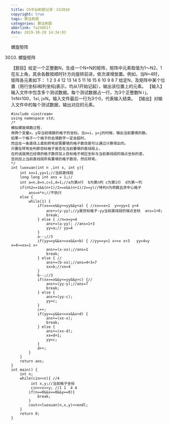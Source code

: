 ```yaml
---
title: CG平台刷题记录：CG3010
copyright: true
tags: 算法刷题
categories: 算法刷题
abbrlink: fa24861f
date: 2019-10-28 14:34:03
---
```

螺旋矩阵
<!--more-->
3010. 螺旋矩阵

【题目】给定一个正整数N，生成一个N×N的矩阵，矩阵中元素取值为1～N2，1在左上角，其余各数按顺时针方向旋转前进，依次递增放置。例如，当N=4时，矩阵各元素如下：
  1   2   3  4
12 13 14  5
11 16 15  6
10   9   8  7
给定N，及矩阵中某个位置（用行坐标i和列坐标j表示，均从1开始记起），输出该位置上的元素。
【输入】输入文件中包含多个测试数据。每个测试数据占一行，为3个正整数N i j，1≤N≤100，1≤i, j≤N。输入文件最后一行为3个0，代表输入结束。
【输出】对输入文件中的每个测试数据，输出对应的元素。
```
#include <iostream>
using namespace std;
/*
模拟螺旋填数过程.
用两个变量x，y存当前填数的格子的坐标。当x=i，y=j的时候，输出当前要填的数。
如果一个格子一个格子的去填数字一定会超时，
而且在一条直线上直到转弯前需要填的格子数目是可以通过计算得出的。
只要在转弯处判断目标格子是否在当前要填的直线段上，
在的话就用已经填的格子数目加上目标格子相应坐标与当前直线段的端点坐标的差，
否则加上当前直线段所有要填的格子数目，然后转弯。
*/
int luoxuan(int n ,int x, int y){
    int xx=1,yy=1;//当前直线段  
    long long int ans = 1;//
    int a=n,b=n,c=1,d=1;//a为第n行  b为第n列 c为第1行  d为第一列 
    if(n%2==1&&(n+1)/2==x&&(n+1)/2==y)//特判n为奇数且求中心格子
        ans=n*n;//不执行 
    else {
        while(1) {
            if(xx==x&&y>=yy&&y<a) { //xx==x=1  y>=yy=1 y<4 
                ans+=(y-yy);//y是目标格子-yy当前直线段的端点坐标  ans=1+0;
                break;
            } else { //n=x=y=4
                ans+=(a-yy); //ans=1+3
                yy=a;// yy=4
            }
            a--;//3
            if(yy==y&&x>=xx&&x<b) { //yy==y=1 x>=x x<3   yy=4=y x=4>=xx=1 x<
                ans+=(x-xx);//ans=1
                break;
            } else { //
                ans+=(b-xx);//ans=4+3=7
                xx=b;//xx=4
            }
            b--;//3
            if(xx==x&&y<=yy&&y>c) {//
                ans+=(yy-y);//ans=7
                break;
            } else {
                ans+=(yy-c);
                yy=c;
            }
            c++;
            if(yy==y&&x<=xx&&x>d) {
                ans+=(xx-x);
                break;
            } else {
                ans+=(xx-d);
                xx=d+1;
                yy=c;
            }
            d++;
        }
    }
    return ans; 
}
int main() {
    int n;
    while(cin>>n){ //4 
         int x,y;//当前格子坐标 
         cin>>x>>y; //1 1  4 4
    	if(n==0&&x==0&&y==0){
    		break;
		}
		cout<<luoxuan(n,x,y)<<endl;
	}
    return 0;
}

```